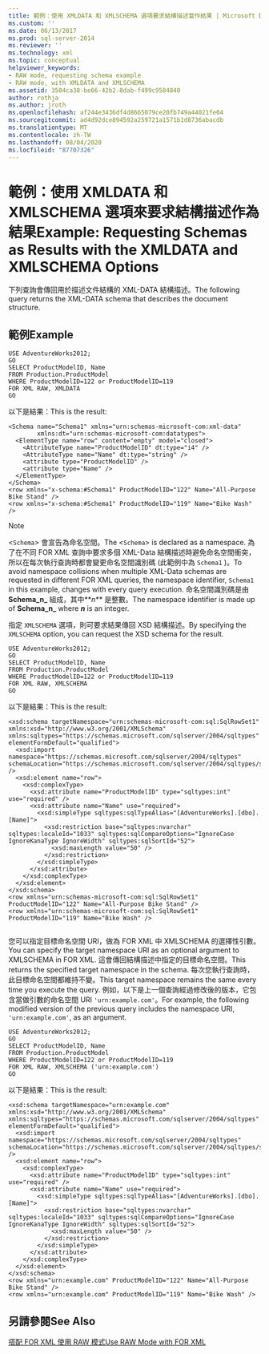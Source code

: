```yaml
---
title: 範例：使用 XMLDATA 和 XMLSCHEMA 選項要求結構描述當作結果 | Microsoft Docs
ms.custom: ''
ms.date: 06/13/2017
ms.prod: sql-server-2014
ms.reviewer: ''
ms.technology: xml
ms.topic: conceptual
helpviewer_keywords:
- RAW mode, requesting schema example
- RAW mode, with XMLDATA and XMLSCHEMA
ms.assetid: 3504ca38-be66-42b2-8dab-f499c9584840
author: rothja
ms.author: jroth
ms.openlocfilehash: af244e3436df4d8665079ce20fb749a44021fe04
ms.sourcegitcommit: ad4d92dce894592a259721a1571b1d8736abacdb
ms.translationtype: MT
ms.contentlocale: zh-TW
ms.lasthandoff: 08/04/2020
ms.locfileid: "87707326"
---
```

# <a name="example-requesting-schemas-as-results-with-the-xmldata-and-xmlschema-options"></a><span data-ttu-id="b9134-102">範例：使用 XMLDATA 和 XMLSCHEMA 選項來要求結構描述作為結果</span><span class="sxs-lookup"><span data-stu-id="b9134-102">Example: Requesting Schemas as Results with the XMLDATA and XMLSCHEMA Options</span></span>
  <span data-ttu-id="b9134-103">下列查詢會傳回用於描述文件結構的 XML-DATA 結構描述。</span><span class="sxs-lookup"><span data-stu-id="b9134-103">The following query returns the XML-DATA schema that describes the document structure.</span></span>  
  
## <a name="example"></a><span data-ttu-id="b9134-104">範例</span><span class="sxs-lookup"><span data-stu-id="b9134-104">Example</span></span>  
  
```  
USE AdventureWorks2012;  
GO  
SELECT ProductModelID, Name  
FROM Production.ProductModel  
WHERE ProductModelID=122 or ProductModelID=119  
FOR XML RAW, XMLDATA  
GO  
```  
  
 <span data-ttu-id="b9134-105">以下是結果：</span><span class="sxs-lookup"><span data-stu-id="b9134-105">This is the result:</span></span>  
  
```  
<Schema name="Schema1" xmlns="urn:schemas-microsoft-com:xml-data"   
        xmlns:dt="urn:schemas-microsoft-com:datatypes">  
  <ElementType name="row" content="empty" model="closed">  
    <AttributeType name="ProductModelID" dt:type="i4" />  
    <AttributeType name="Name" dt:type="string" />  
    <attribute type="ProductModelID" />  
    <attribute type="Name" />  
  </ElementType>  
</Schema>  
<row xmlns="x-schema:#Schema1" ProductModelID="122" Name="All-Purpose Bike Stand" />  
<row xmlns="x-schema:#Schema1" ProductModelID="119" Name="Bike Wash" />  
```  
  
> [!NOTE]
>  <span data-ttu-id="b9134-106"><`Schema`> 會宣告為命名空間。</span><span class="sxs-lookup"><span data-stu-id="b9134-106">The <`Schema`> is declared as a namespace.</span></span> <span data-ttu-id="b9134-107">為了在不同 FOR XML 查詢中要求多個 XML-Data 結構描述時避免命名空間衝突，所以在每次執行查詢時都會變更命名空間識別碼 (此範例中為 `Schema1` )。</span><span class="sxs-lookup"><span data-stu-id="b9134-107">To avoid namespace collisions when multiple XML-Data schemas are requested in different FOR XML queries, the namespace identifier, `Schema1` in this example, changes with every query execution.</span></span> <span data-ttu-id="b9134-108">命名空間識別碼是由**Schema_n_** 組成，其中**_n_** 是整數。</span><span class="sxs-lookup"><span data-stu-id="b9134-108">The namespace identifier is made up of **Schema_n_** where **_n_** is an integer.</span></span>  
  
 <span data-ttu-id="b9134-109">指定 `XMLSCHEMA` 選項，則可要求結果傳回 XSD 結構描述。</span><span class="sxs-lookup"><span data-stu-id="b9134-109">By specifying the `XMLSCHEMA` option, you can request the XSD schema for the result.</span></span>  
  
```  
USE AdventureWorks2012;  
GO  
SELECT ProductModelID, Name  
FROM Production.ProductModel  
WHERE ProductModelID=122 or ProductModelID=119  
FOR XML RAW, XMLSCHEMA  
GO  
```  
  
 <span data-ttu-id="b9134-110">以下是結果：</span><span class="sxs-lookup"><span data-stu-id="b9134-110">This is the result:</span></span>  
  
```  
<xsd:schema targetNamespace="urn:schemas-microsoft-com:sql:SqlRowSet1" xmlns:xsd="http://www.w3.org/2001/XMLSchema" xmlns:sqltypes="https://schemas.microsoft.com/sqlserver/2004/sqltypes" elementFormDefault="qualified">  
  <xsd:import namespace="https://schemas.microsoft.com/sqlserver/2004/sqltypes" schemaLocation="https://schemas.microsoft.com/sqlserver/2004/sqltypes/sqltypes.xsd" />  
  <xsd:element name="row">  
    <xsd:complexType>  
      <xsd:attribute name="ProductModelID" type="sqltypes:int" use="required" />  
      <xsd:attribute name="Name" use="required">  
        <xsd:simpleType sqltypes:sqlTypeAlias="[AdventureWorks].[dbo].[Name]">  
          <xsd:restriction base="sqltypes:nvarchar" sqltypes:localeId="1033" sqltypes:sqlCompareOptions="IgnoreCase IgnoreKanaType IgnoreWidth" sqltypes:sqlSortId="52">  
            <xsd:maxLength value="50" />  
          </xsd:restriction>  
        </xsd:simpleType>  
      </xsd:attribute>  
    </xsd:complexType>  
  </xsd:element>  
</xsd:schema>  
<row xmlns="urn:schemas-microsoft-com:sql:SqlRowSet1" ProductModelID="122" Name="All-Purpose Bike Stand" />  
<row xmlns="urn:schemas-microsoft-com:sql:SqlRowSet1" ProductModelID="119" Name="Bike Wash" />  
  
```  
  
 <span data-ttu-id="b9134-111">您可以指定目標命名空間 URI，做為 FOR XML 中 XMLSCHEMA 的選擇性引數。</span><span class="sxs-lookup"><span data-stu-id="b9134-111">You can specify the target namespace URI as an optional argument to XMLSCHEMA in FOR XML.</span></span> <span data-ttu-id="b9134-112">這會傳回結構描述中指定的目標命名空間。</span><span class="sxs-lookup"><span data-stu-id="b9134-112">This returns the specified target namespace in the schema.</span></span> <span data-ttu-id="b9134-113">每次您執行查詢時，此目標命名空間都維持不變。</span><span class="sxs-lookup"><span data-stu-id="b9134-113">This target namespace remains the same every time you execute the query.</span></span> <span data-ttu-id="b9134-114">例如，以下是上一個查詢經過修改後的版本，它包含當做引數的命名空間 URI `'urn:example.com'`。</span><span class="sxs-lookup"><span data-stu-id="b9134-114">For example, the following modified version of the previous query includes the namespace URI, `'urn:example.com'`, as an argument.</span></span>  
  
```  
USE AdventureWorks2012;  
GO  
SELECT ProductModelID, Name  
FROM Production.ProductModel  
WHERE ProductModelID=122 or ProductModelID=119  
FOR XML RAW, XMLSCHEMA ('urn:example.com')  
GO  
```  
  
 <span data-ttu-id="b9134-115">以下是結果：</span><span class="sxs-lookup"><span data-stu-id="b9134-115">This is the result:</span></span>  
  
```  
<xsd:schema targetNamespace="urn:example.com" xmlns:xsd="http://www.w3.org/2001/XMLSchema" xmlns:sqltypes="https://schemas.microsoft.com/sqlserver/2004/sqltypes" elementFormDefault="qualified">  
  <xsd:import namespace="https://schemas.microsoft.com/sqlserver/2004/sqltypes" schemaLocation="https://schemas.microsoft.com/sqlserver/2004/sqltypes/sqltypes.xsd" />  
  <xsd:element name="row">  
    <xsd:complexType>  
      <xsd:attribute name="ProductModelID" type="sqltypes:int" use="required" />  
      <xsd:attribute name="Name" use="required">  
        <xsd:simpleType sqltypes:sqlTypeAlias="[AdventureWorks].[dbo].[Name]">  
          <xsd:restriction base="sqltypes:nvarchar" sqltypes:localeId="1033" sqltypes:sqlCompareOptions="IgnoreCase IgnoreKanaType IgnoreWidth" sqltypes:sqlSortId="52">  
            <xsd:maxLength value="50" />  
          </xsd:restriction>  
        </xsd:simpleType>  
      </xsd:attribute>  
    </xsd:complexType>  
  </xsd:element>  
</xsd:schema>  
<row xmlns="urn:example.com" ProductModelID="122" Name="All-Purpose Bike Stand" />  
<row xmlns="urn:example.com" ProductModelID="119" Name="Bike Wash" />  
```  
  
## <a name="see-also"></a><span data-ttu-id="b9134-116">另請參閱</span><span class="sxs-lookup"><span data-stu-id="b9134-116">See Also</span></span>  
 [<span data-ttu-id="b9134-117">搭配 FOR XML 使用 RAW 模式</span><span class="sxs-lookup"><span data-stu-id="b9134-117">Use RAW Mode with FOR XML</span></span>](use-raw-mode-with-for-xml.md)  
  
  
